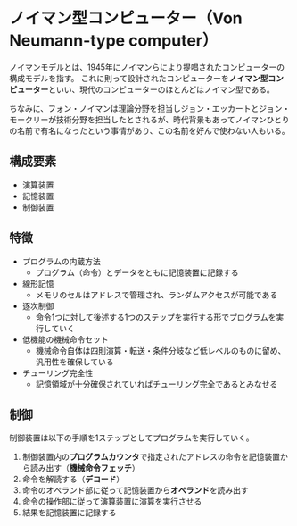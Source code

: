 # ノイマン型コンピューター（Von Neumann-type computer）

ノイマンモデルとは、1945年にノイマンらにより提唱されたコンピューターの構成モデルを指す。
これに則って設計されたコンピューターを**ノイマン型コンピューター**といい、現代のコンピューターのほとんどはノイマン型である。

ちなみに、フォン・ノイマンは理論分野を担当しジョン・エッカートとジョン・モークリーが技術分野を担当したとされるが、時代背景もあってノイマンひとりの名前で有名になったという事情があり、この名前を好んで使わない人もいる。

## 構成要素

* 演算装置
* 記憶装置
* 制御装置

## 特徴

* プログラムの内蔵方法
  * プログラム（命令）とデータをともに記憶装置に記録する
* 線形記憶
  * メモリのセルはアドレスで管理され、ランダムアクセスが可能である
* 逐次制御
  * 命令1つに対して後述する1つのステップを実行する形でプログラムを実行していく
* 低機能の機械命令セット
  * 機械命令自体は四則演算・転送・条件分岐など低レベルのものに留め、汎用性を確保している
* チューリング完全性
  * 記憶領域が十分確保されていれば[チューリング完全](turing_machine.md#チューリング完全（turing-complete）)であるとみなせる

## 制御

制御装置は以下の手順を1ステップとしてプログラムを実行していく。

1. 制御装置内の**プログラムカウンタ**で指定されたアドレスの命令を記憶装置から読み出す（**機械命令フェッチ**）
2. 命令を解読する（**デコード**）
3. 命令のオペランド部に従って記憶装置から**オペランド**を読み出す
4. 命令の操作部に従って演算装置に演算を実行させる
5. 結果を記憶装置に記録する
